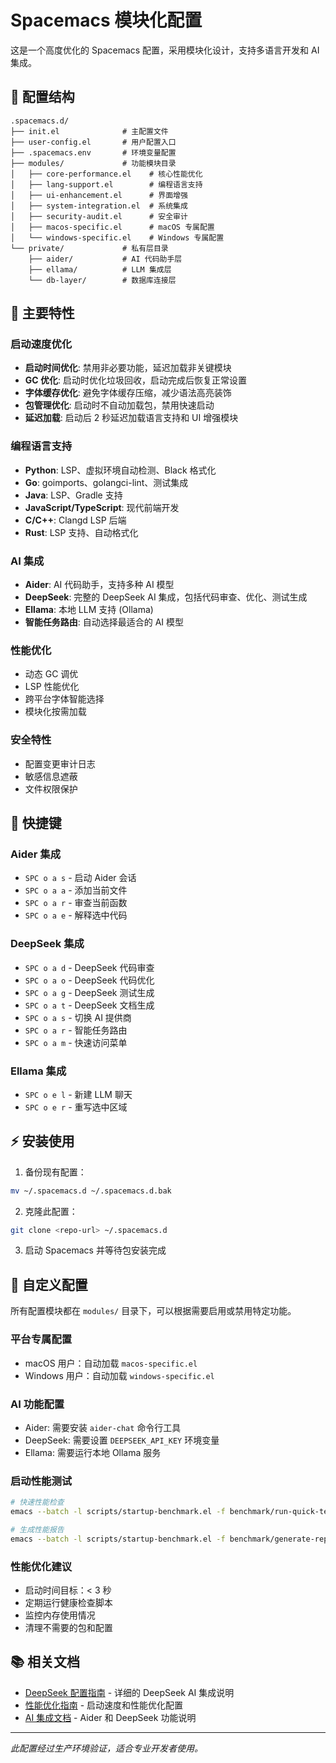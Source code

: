# Spacemacs 模块化配置

这是一个高度优化的 Spacemacs 配置，采用模块化设计，支持多语言开发和 AI 集成。

## 📁 配置结构

```
.spacemacs.d/
├── init.el              # 主配置文件
├── user-config.el       # 用户配置入口
├── .spacemacs.env       # 环境变量配置
├── modules/             # 功能模块目录
│   ├── core-performance.el    # 核心性能优化
│   ├── lang-support.el        # 编程语言支持
│   ├── ui-enhancement.el      # 界面增强
│   ├── system-integration.el  # 系统集成
│   ├── security-audit.el      # 安全审计
│   ├── macos-specific.el      # macOS 专属配置
│   └── windows-specific.el    # Windows 专属配置
└── private/             # 私有层目录
    ├── aider/           # AI 代码助手层
    ├── ellama/          # LLM 集成层
    └── db-layer/        # 数据库连接层
```

## 🚀 主要特性

### 启动速度优化
- **启动时间优化**: 禁用非必要功能，延迟加载非关键模块
- **GC 优化**: 启动时优化垃圾回收，启动完成后恢复正常设置
- **字体缓存优化**: 避免字体缓存压缩，减少语法高亮装饰
- **包管理优化**: 启动时不自动加载包，禁用快速启动
- **延迟加载**: 启动后 2 秒延迟加载语言支持和 UI 增强模块

### 编程语言支持
- **Python**: LSP、虚拟环境自动检测、Black 格式化
- **Go**: goimports、golangci-lint、测试集成
- **Java**: LSP、Gradle 支持
- **JavaScript/TypeScript**: 现代前端开发
- **C/C++**: Clangd LSP 后端
- **Rust**: LSP 支持、自动格式化

### AI 集成
- **Aider**: AI 代码助手，支持多种 AI 模型
- **DeepSeek**: 完整的 DeepSeek AI 集成，包括代码审查、优化、测试生成
- **Ellama**: 本地 LLM 支持 (Ollama)
- **智能任务路由**: 自动选择最适合的 AI 模型

### 性能优化
- 动态 GC 调优
- LSP 性能优化
- 跨平台字体智能选择
- 模块化按需加载

### 安全特性
- 配置变更审计日志
- 敏感信息遮蔽
- 文件权限保护

## 🔧 快捷键

### Aider 集成
- `SPC o a s` - 启动 Aider 会话
- `SPC o a a` - 添加当前文件
- `SPC o a r` - 审查当前函数
- `SPC o a e` - 解释选中代码

### DeepSeek 集成
- `SPC o a d` - DeepSeek 代码审查
- `SPC o a o` - DeepSeek 代码优化
- `SPC o a g` - DeepSeek 测试生成
- `SPC o a t` - DeepSeek 文档生成
- `SPC o a s` - 切换 AI 提供商
- `SPC o a r` - 智能任务路由
- `SPC o a m` - 快速访问菜单

### Ellama 集成
- `SPC o e l` - 新建 LLM 聊天
- `SPC o e r` - 重写选中区域

## ⚡ 安装使用

1. 备份现有配置：
```bash
mv ~/.spacemacs.d ~/.spacemacs.d.bak
```

2. 克隆此配置：
```bash
git clone <repo-url> ~/.spacemacs.d
```

3. 启动 Spacemacs 并等待包安装完成

## 🔧 自定义配置

所有配置模块都在 `modules/` 目录下，可以根据需要启用或禁用特定功能。

### 平台专属配置
- macOS 用户：自动加载 `macos-specific.el`
- Windows 用户：自动加载 `windows-specific.el`

### AI 功能配置
- Aider: 需要安装 `aider-chat` 命令行工具
- DeepSeek: 需要设置 `DEEPSEEK_API_KEY` 环境变量
- Ellama: 需要运行本地 Ollama 服务

### 启动性能测试
```bash
# 快速性能检查
emacs --batch -l scripts/startup-benchmark.el -f benchmark/run-quick-test

# 生成性能报告
emacs --batch -l scripts/startup-benchmark.el -f benchmark/generate-report
```

### 性能优化建议
- 启动时间目标：< 3 秒
- 定期运行健康检查脚本
- 监控内存使用情况
- 清理不需要的包和配置

## 📚 相关文档

- [DeepSeek 配置指南](DEEPSEEK_SETUP.md) - 详细的 DeepSeek AI 集成说明
- [性能优化指南](modules/core-performance.el) - 启动速度和性能优化配置
- [AI 集成文档](private/aider/) - Aider 和 DeepSeek 功能说明

---

*此配置经过生产环境验证，适合专业开发者使用。*
